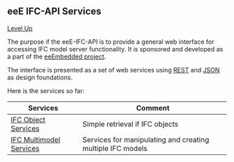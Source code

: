 ## eeE IFC-API Services ##

[Level Up](../README.md)


The purpose if the eeE-IFC-API is to provide a general web interface for accessing IFC model server functionality. It is sponsored and developed as a part of the [eeEmbedded project]().

The interface is presented as a set of web services using [REST](https://en.wikipedia.org/wiki/Representational_state_transfer) and [JSON]( https://en.wikipedia.org/wiki/JSON) as design foundations. 

Here is the services so far:

 
 Services | Comment |
----------|---------|
[IFC Object Services](ifcobject-services-01/README.md) | Simple retrieval if IFC objects 
[IFC Multimodel Services](multimodel-services-01/README.md) | Services for manipulating and creating multiple IFC models

